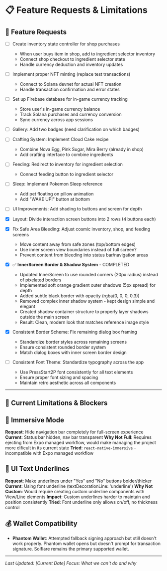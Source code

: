 # 📋 Feature Requests & Limitations

## 🎯 **Feature Requests**

- [ ] Create inventory state controller for shop purchases
  - When user buys item in shop, add to ingredient selector inventory
  - Connect shop checkout to ingredient selector state
  - Handle currency deduction and inventory updates

- [ ] Implement proper NFT minting (replace test transactions)
  - Connect to Solana devnet for actual NFT creation
  - Handle transaction confirmation and error states

- [ ] Set up Firebase database for in-game currency tracking
  - Store user's in-game currency balance
  - Track Solana purchases and currency conversion
  - Sync currency across app sessions

- [ ] Gallery: Add two badges (need clarification on which badges)
- [ ] Crafting System: Implement Cloud Cake recipe
  - Combine Nova Egg, Pink Sugar, Mira Berry (already in shop)
  - Add crafting interface to combine ingredients

- [ ] Feeding: Redirect to inventory for ingredient selection
  - Connect feeding button to ingredient selector

- [ ] Sleep: Implement Pokemon Sleep reference
  - Add pet floating on pillow animation
  - Add "WAKE UP!" button at bottom
  
- [ ] UI Improvements: Add shading to buttons and screen for depth
- [x] Layout: Divide interaction screen buttons into 2 rows (4 buttons each)
- [x] Fix Safe Area Bleeding: Adjust cosmic inventory, shop, and feeding screens
  - Move content away from safe zones (top/bottom edges)
  - Use inner screen view boundaries instead of full screen?
  - Prevent content from bleeding into status bar/navigation areas

- [x] ✅ **InnerScreen Border & Shadow System** - COMPLETED
  - Updated InnerScreen to use rounded corners (20px radius) instead of pixelated borders
  - Implemented soft orange gradient outer shadows (5px spread) for depth
  - Added subtle black border with opacity (rgba(0, 0, 0, 0.3))
  - Removed complex inner shadow system - kept design simple and elegant
  - Created shadow container structure to properly layer shadows outside the main screen
  - Result: Clean, modern look that matches reference image style

- [x] Consistent Border Scheme: Fix remaining dialog box framing
  - Standardize border styles across remaining screens
  - Ensure consistent rounded border system
  - Match dialog boxes with inner screen border design

- [ ] Consistent Font Theme: Standardize typography across the app
  - Use PressStart2P font consistently for all text elements
  - Ensure proper font sizing and spacing
  - Maintain retro aesthetic across all components

---

## 🚨 **Current Limitations & Blockers**

## 📱 **Immersive Mode**
**Request**: Hide navigation bar completely for full-screen experience
**Current**: Status bar hidden, nav bar transparent
**Why Not Full**: Requires ejecting from Expo managed workflow, would make managing the project 
more dificult in its current state
**Tried**: `react-native-immersive` - incompatible with Expo managed workflow

## 🎨 **UI Text Underlines**
**Request**: Make underlines under "Yes" and "No" buttons bolder/thicker
**Current**: Using font underline (textDecorationLine: 'underline')
**Why Not Custom**: Would require creating custom underline components with View/Line elements
**Impact**: Custom underlines harder to maintain and position consistently
**Tried**: Font underline only allows on/off, no thickness control

## 💰 **Wallet Compatibility**

- **Phantom Wallet**: Attempted fallback signing approach but still doesn't work properly. Phantom wallet opens but doesn't prompt for transaction signature. Solflare remains the primary supported wallet.

---

*Last Updated: [Current Date]*
*Focus: What we can't do and why* 